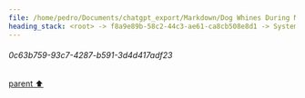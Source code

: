 ```yaml
---
file: /home/pedro/Documents/chatgpt_export/Markdown/Dog Whines During Meal prep.md
heading_stack: <root> -> f8a9e89b-58c2-44c3-ae61-ca8cb508e8d1 -> System -> 882793de-a7d7-4ec2-9c24-e27974f49f8d -> System -> aaa28ef5-747b-461e-aad6-8dbc6e13b2c4 -> User -> 59a2bcdc-4eb0-4876-b731-6b267724b266 -> Assistant -> aaa22962-7ef0-43e6-9d6b-626d4bcfbf86 -> User -> e5ac93a4-280d-4663-be53-5204362fd9bb -> Assistant -> aaa2da67-0040-49e7-a83e-bdfca9eaec3b -> User -> 44928bbd-2bcb-42c6-a086-f6388a97e3f9 -> Assistant -> Steps for Desensitization: -> Generalization to Other Behaviors: -> aaa25c20-9d84-45ca-90a9-ecad2b3c1a2d -> User -> dc75a6ee-fa59-489a-804a-9e386ecc7dc4 -> Assistant -> Steps for Desensitization for Separation Anxiety: -> aaa2dd96-7a0b-4da2-913f-7f4eae217727 -> User -> 0c63b759-93c7-4287-b591-3d4d417adf23
---
```

###### 0c63b759-93c7-4287-b591-3d4d417adf23
[parent ⬆️](#aaa2dd96-7a0b-4da2-913f-7f4eae217727)
